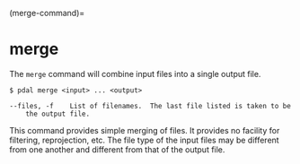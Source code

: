 (merge-command)=

# merge

The `merge` command will combine input files into a single output file.

```
$ pdal merge <input> ... <output>
```

```
--files, -f    List of filenames.  The last file listed is taken to be
    the output file.
```

This command provides simple merging of files.  It provides no facility for
filtering, reprojection, etc.  The file type of the input files may be
different from one another and different from that of the output file.
